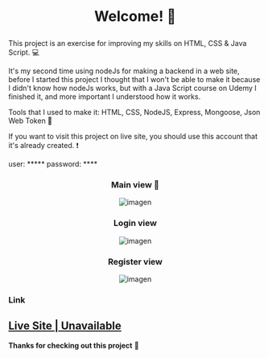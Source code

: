 # <p style="text-align: center" >Welcome! 👋</p>

This project is an exercise for improving my skills on HTML, CSS & Java Script. 💻

It's my second time using nodeJs for making a backend in a web site, before I started this project I thought that I won't be able to make it because I didn't know how nodeJs works, but with a Java Script course on Udemy I finished it, and more important I understood how it works.

Tools that I used to make it: HTML, CSS, NodeJS, Express, Mongoose, Json Web Token 🔨

If you want to visit this project on live site, you should use this account that it's already created. ❗

user: *****
password: ****

<div style="text-align: center;">

### Main view 🐶

![imagen](https://user-images.githubusercontent.com/54644026/183313706-b030177d-e6a4-419f-acb0-e8f41a6a00a3.png)


### Login view

![imagen](https://user-images.githubusercontent.com/54644026/183313641-12630f87-c69d-40b5-83bf-f0448df6b2a4.png)

### Register view

![imagen](https://user-images.githubusercontent.com/54644026/183313713-92c96568-20f9-4cec-9351-f2f3526ccda8.png)

</div>

### Link 

## <a href="">Live Site | Unavailable</a>  



**Thanks for checking out this project** 🚀